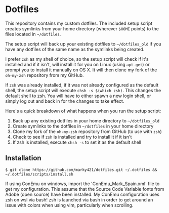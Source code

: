 # Dotfiles

This repository contains my custom dotfiles. The included setup script creates
symlinks from your home directory (wherever `$HOME` points) to the files
located in `~/dotfiles`.

The setup script will back up your existing dotfiles to `~/dotfiles_old` if you
have any dotfiles of the same name as the symlinks being created.

I prefer `zsh` as my shell of choice, so the setup script will check if it's
installed and if it isn't, will install it for you on Linux (using `apt-get`)
or prompt you to install it manually on OS X. It will then clone my fork of the
`oh-my-zsh` repository from my GitHub.

If `zsh` was already installed, if it was not already configured as the default
shell, the setup script will execute `chsh -s $(which zsh)`. This changes the
default shell to zsh. You will have to either spawn a new login shell, or
simply log out and back in for the changes to take effect.

Here's a quick breakdown of what happens when you run the setup script:

1. Back up any existing dotfiles in your home directory to `~/dotfiles_old`
2. Create symlinks to the dotfiles in `~/dotfiles` in your home directory
3. Clone my fork of the `oh-my-zsh` repository from GitHub (to use with `zsh`)
4. Check to see if `zsh` is installed and try to install it if it isn't
5. If zsh is installed, execute `chsh -s` to set it as the default shell

## Installation

```
$ git clone https://github.com/marky421/dotfiles.git ~/.dotfiles && ~/.dotfiles/scripts/install.sh
```

If using ConEmu on windows, import the 'ConEmu_Mark_Spain.xml' file to get my configuration.
This assume that the Source Code Variable fonts from Adobe (open source) have been installed.
My ConEmu configuration uses zsh on wsl via bash! zsh is launched via bash in order to 
get around an issue with colors when using vim, particularly when scrolling.
